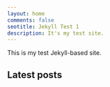 ```yaml
---
layout: home
comments: false
seotitle: Jekyll Test 1
description: It's my test site.
---
```


This is my test Jekyll-based site.

## Latest posts
